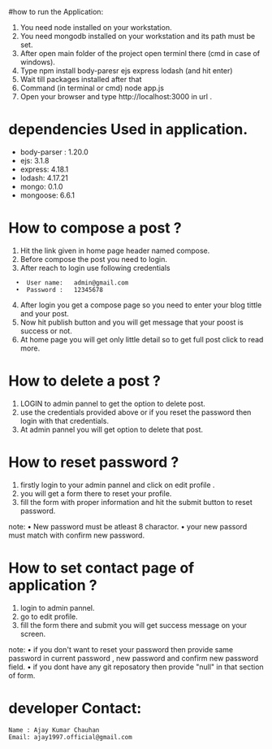 ﻿#how to run the Application:
 1. You need node installed on your workstation.
 2. You need mongodb installed on your workstation and its path must be set.
 3. After open main folder of the project open terminl there (cmd in case of windows).
 4. Type      npm install body-paresr ejs express   lodash  (and hit enter)
 6. Wait till packages installed after that
 7. Command (in terminal or cmd)       node app.js
 8. Open your browser and type http://localhost:3000  in url .
 


# dependencies Used in application.
  *  body-parser : 1.20.0
  *  ejs: 3.1.8
  *  express: 4.18.1
  *  lodash: 4.17.21
  *  mongo: 0.1.0
  *  mongoose: 6.6.1



# How to compose a post ?
   1.	Hit the link given in home page header named compose.
   2.	Before compose the post you need to login.
   3.	After reach to login use following credentials

      •	 User name:   admin@gmail.com 
      •	 Password :   12345678

   4.	After login you get a compose page so you need to enter your blog tittle and your post.
   5.	Now hit publish button and you will get message that your poost is success or not.
   6.	At home page you will get only little detail so to get full post click to read more.



# How to delete a post ?
   1. LOGIN to admin pannel to get the option to delete post.
   2.	use the credentials provided above or if you reset the password then login with that credentials.
   3.	At admin pannel you will get option to delete that post.

# How to reset password ? 
 1. firstly login to your admin pannel and click on edit profile .
 2. you will get a form there to reset your profile.
 3. fill the form with proper information and hit the submit button to reset password.

  note:
   • New password must be atleast 8 charactor.
   • your new passord must match with confirm new password.

# How to set contact page of application ?
 1. login to admin pannel.
 2. go to edit profile.
 3. fill the form there and submit you will get success message on your screen.

 note:
  • if you don't want to reset your password then provide same password in current password , new password and confirm new password field.
  • if you dont have any git reposatory then provide  "null" in that section of form.


# developer Contact:

    Name : Ajay Kumar Chauhan
    Email: ajay1997.official@gmail.com


